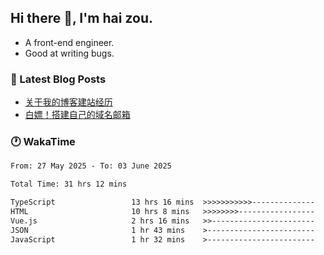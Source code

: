 ## Hi there 👋, I'm hai zou.

- A front-end engineer.
- Good at writing bugs.

### 📖 Latest Blog Posts
<!-- BLOG-POST-LIST:START -->
- [关于我的博客建站经历](https://www.izou.top/2025/01/blog-site-build/)
- [白嫖！搭建自己的域名邮箱](https://www.izou.top/2025/01/domain-mail/)
<!-- BLOG-POST-LIST:END -->

### 🕐 WakaTime
<!--START_SECTION:waka-->

```txt
From: 27 May 2025 - To: 03 June 2025

Total Time: 31 hrs 12 mins

TypeScript                 13 hrs 16 mins  >>>>>>>>>>>--------------   42.10 %
HTML                       10 hrs 8 mins   >>>>>>>>-----------------   32.17 %
Vue.js                     2 hrs 16 mins   >>-----------------------   07.21 %
JSON                       1 hr 43 mins    >------------------------   05.46 %
JavaScript                 1 hr 32 mins    >------------------------   04.87 %
```

<!--END_SECTION:waka-->
